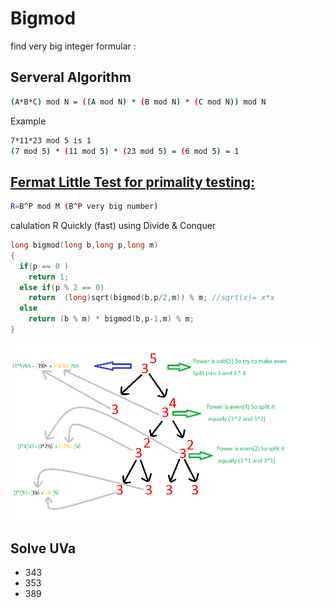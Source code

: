 # Bigmod

find very big integer formular :

## Serveral Algorithm
```bash
(A*B*C) mod N = ((A mod N) * (B mod N) * (C mod N)) mod N
```
Example
```bash
7*11*23 mod 5 is 1
(7 mod 5) * (11 mod 5) * (23 mod 5) = (6 mod 5) = 1
```
## [Fermat Little Test for primality testing:](https://en.wikipedia.org/wiki/Fermat_primality_test)
```bash
R=B^P mod M (B^P very big number)
```
calulation R Quickly (fast) using Divide & Conquer
```c++
long bigmod(long b,long p,long m)
{
  if(p == 0 )
    return 1;
  else if(p % 2 == 0)
    return  (long)sqrt(bigmod(b,p/2,m)) % m; //sqrt(x)= x*x
  else
    return (b % m) * bigmod(b,p-1,m) % m;
}
```
![Alt text](https://github.com/NantipatSoftEn/Art.Of.Programing/blob/master/bigmod1.png)
## Solve UVa
- 343
- 353
- 389
